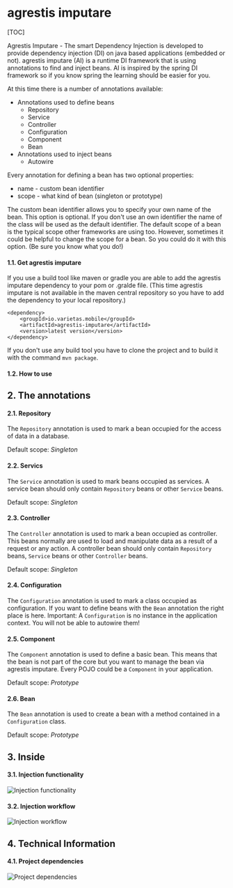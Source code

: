 # agrestis imputare

[TOC]

Agrestis Imputare - The smart Dependency Injection is developed to provide dependency injection (DI) on java based applications (embedded or not). agrestis imputare (AI) is a runtime DI framework that is using annotations to find and inject beans. AI is inspired by the spring DI framework so if you know spring the learning should be easier for you.

At this time there is a number of annotations available:

* Annotations used to define beans
    * Repository
    * Service
    * Controller
    * Configuration
    * Component
    * Bean
* Annotations used to inject beans
    * Autowire

Every annotation for defining a bean has two optional properties:

* name - custom bean identifier
* scope - what kind of bean (singleton or prototype)

The custom bean identifier allows you to specify your own name of the bean. This option is optional. If you don't use an own identifier the name of the class will be used as the default identifier.
The default scope of a bean is the typical scope other frameworks are using too. However, sometimes it could be helpful to change the scope for a bean. So you could do it with this option. (Be sure you know what you do!)
#### 1.1. Get agrestis imputare

If you use a build tool like maven or gradle you are able to add the agrestis imputare dependency to your pom or .gralde file. (This time agrestis imputare is not available in the maven central repository so you have to add the dependency to your local repository.)

    <dependency>
        <groupId>io.varietas.mobile</groupId>
        <artifactId>agrestis-imputare</artifactId>
        <version>latest version</version>
    </dependency>

If you don't use any build tool you have to clone the project and to build it with the command `mvn package`.
#### 1.2. How to use
## 2. The annotations
#### 2.1. Repository
The `Repository` annotation is used to mark a bean occupied for the access of data in a database.

Default scope: *Singleton*
#### 2.2. Servics

The `Service` annotation is used to mark beans occupied as services. A service bean should only contain `Repository` beans or other `Service` beans.

Default scope: *Singleton*
#### 2.3. Controller
The `Controller` annotation is used to mark a bean occupied as controller. This beans normally are used to load and manipulate data as a result of a request or any action. A controller bean should only contain `Repository` beans, `Service` beans or other `Controller` beans.

Default scope: *Singleton*
#### 2.4. Configuration
The `Configuration` annotation is used to mark a class occupied as configuration. If you want to define beans with the `Bean` annotation the right place is here. Important: A `Configuration` is no instance in the application context. You will not be able to autowire them!
#### 2.5. Component
The `Component` annotation is used to define a basic bean. This means that the bean is not part of the core but you want to manage the bean via agrestis imputare. Every POJO could be a `Component` in your application.

Default scope: *Prototype*
#### 2.6. Bean
The `Bean` annotation is used to create a bean with a method contained in a `Configuration` class.

Default scope: *Prototype*
## 3. Inside
#### 3.1. Injection functionality
![Injection functionality](https://bitbucket.org/repo/yk6XMB/images/92307188-injection-principle_v2-prasentation.png)
#### 3.2. Injection workflow
![Injection workflow](https://bitbucket.org/repo/yk6XMB/images/1770838356-injection-workflow-complete.png)
## 4. Technical Information
#### 4.1. Project dependencies
![Project dependencies](https://bitbucket.org/repo/yk6XMB/images/4179541309-project-dependencies.png)